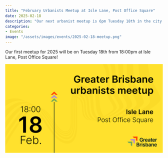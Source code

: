 ```yaml
---
title: "February Urbanists Meetup at Isle Lane, Post Office Square"
date: 2025-02-18
description: "Our next urbanist meetup is 6pm Tuesday 18th in the city!"
categories:
- Events
image: "/assets/images/events/2025-02-18-meetup.png"
---
```


Our first meetup for 2025 will be on Tuesday 18th from 18:00pm at Isle Lane, Post Office Square!

![18:00pm, 18th February, Isle Lane at Post Office Square in the city](/assets/images/events/2025-02-18-meetup.png)
